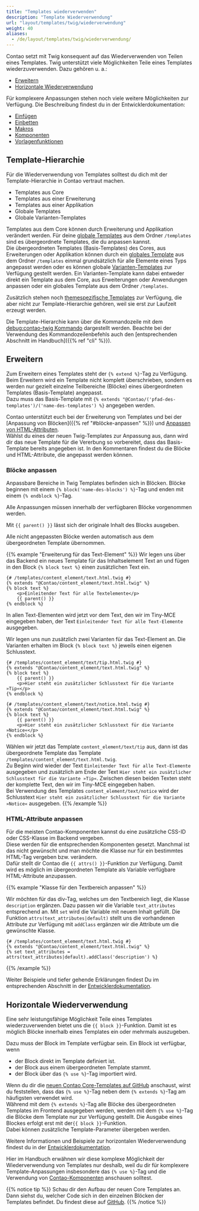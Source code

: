 ```yaml
---
title: "Templates wiederverwenden"
description: "Template Wiederverwendung"
url: "layout/templates/twig/wiederverwendung"
weight: 40
aliases:
  - /de/layout/templates/twig/wiederverwendung/
---
```


Contao setzt mit Twig konsequent auf das Wiederverwenden von Teilen eines Templates. Twig unterstützt viele
Möglichkeiten Teile eines Templates wiederzuverwenden. Dazu gehören u. a.:

* [Erweitern](#erweitern)
* [Horizontale Wiederverwendung](#horizontale-wiederverwendung)

Für komplexere Anpassungen stehen noch viele weitere Möglichkeiten zur Verfügung. Die Beschreibung findest du in der
Entwicklerdokumentation:

* [Einfügen](https://docs.contao.org/dev/framework/templates/creating-templates/#includes)
* [Einbetten](https://docs.contao.org/dev/framework/templates/creating-templates/#embeds)
* [Makros](https://docs.contao.org/dev/framework/templates/creating-templates/#macros)
* [Komponenten](https://docs.contao.org/dev/framework/templates/creating-templates/#contao-components)
* [Vorlagenfunktionen](https://docs.contao.org/dev/framework/templates/creating-templates/#template-features)


## Template-Hierarchie

Für die Wiederverwendung von Templates solltest du dich mit der Template-Hierarchie in Contao vertraut
machen.

* Templates aus Core
* Templates aus einer Erweiterung
* Templates aus einer Applikation
* Globale Templates
* Globale Varianten-Templates

Templates aus dem Core können durch Erweiterung und Applikation verändert werden. Für
deine [globale Templates](../verwaltung/#globale-templates) aus dem Ordner `/templates` sind es übergeordnete
Templates, die du anpassen kannst.  
Die übergeordneten Templates (Basis-Templates) des Cores, aus Erweiterungen oder Applikation können durch ein
[globales Template](../verwaltung/#globale-templates) aus dem Ordner `/templates` einmal grundsätzlich für alle Elemente
eines Typs angepasst werden oder es können globale [Varianten-Templates](../verwaltung/#globale-varianten-templates) zur
Verfügung gestellt
werden. Ein Varianten-Template kann dabei entweder direkt ein Template
aus dem Core, aus Erweiterungen oder Anwendungen anpassen oder ein globales Template aus dem Ordner `/templates`.

Zusätzlich stehen noch [themespezifische Templates](../verwaltung/#themespezifische-templates) zur Verfügung, die aber
nicht zur Template-Hierarchie gehören, weil sie erst zur Laufzeit erzeugt werden.

Die Template-Hierarchie kann über die Kommandozeile mit
dem [debug:contao-twig Kommando](https://docs.contao.org/dev/framework/templates/debugging/#debug-contao-twig-command)
dargestellt werden.
Beachte bei der Verwendung des Kommandozeilenbefehls auch den [entsprechenden Abschnitt im Handbuch]({{% ref "cli" %}}).


## Erweitern

Zum Erweitern eines Templates steht der `{% extend %}`-Tag zu Verfügung.   
Beim Erweitern wird ein Template nicht komplett überschrieben, sondern es werden nur gezielt einzelne Teilbereiche
(Blöcke) eines übergeordneten Templates (Basis-Template) angepasst.  
Dazu muss das Basis-Template mit `{% extends "@Contao/('pfad-des-templates')/('name-des-templates') %}`
angegeben werden.

Contao unterstützt euch bei der Erweiterung von Templates und bei der [Anpassung von Blöcken]({{% ref "#blöcke-anpassen" %}}) und
[Anpassen von HTML-Attributen](#html-attribute-anpassen).  
Wählst du eines der neuen Twig-Templates zur Anpassung aus, dann wird dir das neue Template für die Vererbung so
vorbereitet, dass das Basis-Template bereits angegeben ist. In den Kommentaren findest du die Blöcke und
HTML-Attribute, die angepasst werden können.


### Blöcke anpassen

Anpassbare Bereiche in Twig Templates befinden sich in Blöcken. Blöcke beginnen mit einem  `{% block('name-des-blocks')
%}`-Tag und enden mit einem `{% endblock %}`-Tag.

Alle Anpassungen müssen innerhalb der verfügbaren Blöcke vorgenommen werden.

Mit `{{ parent() }}` lässt sich der originale Inhalt des Blocks ausgeben.

Alle nicht angepassten Blöcke werden automatisch aus dem übergeordneten Template übernommen.

{{% example "Erweiterung für das Text-Element" %}}
Wir legen uns über das Backend ein neues Template für das Inhaltselement Text an und fügen in den Block `{% block text
%}` einen zusätzlichen Text ein.

```twig
{# /templates/content_element/text.html.twig #}
{% extends "@Contao/content_element/text.html.twig" %}
{% block text %}
    <p>Einleitender Text für alle Textelemente</p>
    {{ parent() }}
{% endblock %}
```

In allen Text-Elementen wird jetzt vor dem Text, den wir im Tiny-MCE eingegeben haben, der Text `Einleitender Text
für alle Text-Elemente` ausgegeben.

Wir legen uns nun zusätzlich zwei Varianten für das Text-Element an. Die Varianten erhalten im Block `{% block text %}`
jeweils einen eigenen Schlusstext.

```twig
{# /templates/content_element/text/tip.html.twig #}
{% extends "@Contao/content_element/text.html.twig" %}
{% block text %}
    {{ parent() }}
    <p>Hier steht ein zusätzlicher Schlusstext für die Variante »Tip«</p>
{% endblock %}
```

```twig
{# /templates/content_element/text/notice.html.twig #}
{% extends "@Contao/content_element/text.html.twig" %}
{% block text %}
    {{ parent() }}
    <p>Hier steht ein zusätzlicher Schlusstext für die Variante »Notice«</p>
{% endblock %}
```

Wählen wir jetzt das Template `content_element/text/tip` aus, dann ist das übergeordnete Template das Template  
`/templates/content_element/text.html.twig`.   
Zu Beginn wird wieder der Text `Einleitender Text für alle Text-Elemente` ausgegeben und zusätzlich am Ende der
Text `Hier steht ein zusätzlicher Schlusstext für die Variante »Tip«`. Zwischen diesen beiden Texten steht der komplette
Text, den wir im Tiny-MCE eingegeben haben.  
Bei Verwendung des Templates `content_element/text/notice` wird der Schlusstext `Hier steht ein zusätzlicher
Schlusstext für die Variante »Notice«` ausgegeben.
{{% /example %}}


### HTML-Attribute anpassen

Für die meisten Contao-Komponenten kannst du eine zusätzliche CSS-ID oder CSS-Klasse im Backend vergeben.  
Diese werden für die entsprechenden Komponenten gesetzt. Manchmal ist das nicht gewünscht und man möchte die Klasse
nur für ein bestimmtes HTML-Tag vergeben bzw. verändern.  
Dafür stellt dir Contao die `{{ attrs() }}`-Funktion zur Verfügung. Damit wird es möglich im übergeordneten Template
als Variable verfügbare HTML-Attribute anzupassen.

{{% example "Klasse für den Textbereich anpassen" %}}

Wir möchten für das div-Tag, welches um den Textbereich liegt, die Klasse `description` ergänzen. Dazu passen wir die
Variable `text_attributes` entsprechend an. Mit `set` wird die Variable mit neuem Inhalt gefüllt. Die
Funktion `attrs(text_attributes|default)`
stellt uns die vorhandenen Attribute zur Verfügung mit `addClass` ergänzen wir die Attribute um die gewünschte Klasse.

```twig
{# /templates/content_element/text.html.twig #}
{% extends "@Contao/content_element/text.html.twig" %}
{% set text_attributes = attrs(text_attributes|default).addClass('description') %}
```
{{% /example %}}

Weiter Beispiele und tiefer gehende Erklärungen findest Du im entsprechenden Abschnitt in
der [Entwicklerdokumentation](https://docs.contao.org/dev/framework/templates/creating-templates/#html-attributes).


## Horizontale Wiederverwendung

Eine sehr leistungsfähige Möglichkeit Teile eines Templates wiederzuverwenden bietet uns die  `{{ block }}`-Funktion.
Damit ist es möglich Blöcke innerhalb eines Templates ein oder mehrmals auszugeben.

Dazu muss der Block im Template verfügbar sein. Ein Block ist verfügbar, wenn

* der Block direkt im Template definiert ist.
* der Block aus einem übergeordneten Template stammt.
* der Block über das `{% use %}`-Tag importiert wird.

Wenn du dir
die [neuen Contao Core-Templates auf GitHub](https://github.com/contao/contao/tree/5.x/core-bundle/contao/templates/twig)
anschaust, wirst du feststellen, dass das `{% use %}`-Tag neben dem `{% extends %}`-Tag am häufigsten verwendet wird.  
Während mit dem `{% extends %}`-Tag alle Blöcke des übergeordneten Templates im Frontend ausgegeben werden, werden mit
dem `{% use %}`-Tag die Blöcke dem Template nur zur Verfügung gestellt. Die Ausgabe eines Blockes erfolgt erst mit
der`{{ block }}`-Funktion.   
Dabei können zusätzliche Template-Parameter übergeben werden.

Weitere Informationen und Beispiele zur horizontalen Wiederverwendung findest du in der
[Entwicklerdokumentation](https://docs.contao.org/dev/framework/templates/creating-templates/#horizontal-reuse).

Hier im Handbuch erwähnen wir diese komplexe Möglichkeit der Wiederverwendung von Templates nur deshalb, weil du dir
für komplexere Template-Anpassungen insbesondere das `{% use %}`-Tag und die Verwendung
von [Contao-Komponenten](https://docs.contao.org/dev/framework/templates/creating-templates/#contao-components)
anschauen solltest.

{{% notice tip %}}
Schau dir den Aufbau der neuen Core Templates an. Dann siehst du, welcher Code sich in den einzelnen Blöcken der  
Templates befindet. Du findest diese auf [GitHub](https://github.com/contao/contao/tree/5.x/core-bundle/contao/templates/twig).
{{% /notice %}}
